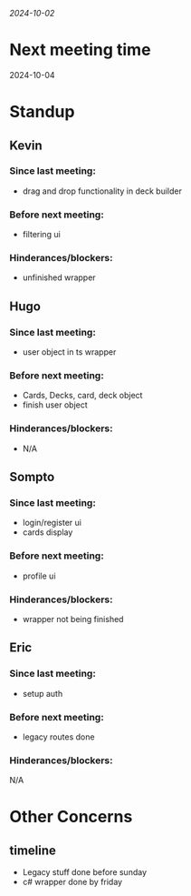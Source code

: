 *2024-10-02*
# Next meeting time
2024-10-04
# Standup
## Kevin
### Since last meeting:
- drag and drop functionality in deck builder
### Before next meeting:
- filtering ui
### Hinderances/blockers:
- unfinished wrapper
## Hugo
### Since last meeting:
- user object in ts wrapper
### Before next meeting:
- Cards, Decks, card, deck object
- finish user object
### Hinderances/blockers:
- N/A

## Sompto
### Since last meeting:
- login/register ui
- cards display

### Before next meeting:
- profile ui

### Hinderances/blockers:
- wrapper not being finished 

## Eric
### Since last meeting:
- setup auth

### Before next meeting:
- legacy routes done

### Hinderances/blockers:
N/A

# Other Concerns
## timeline
- Legacy stuff done before sunday
- c# wrapper done by friday


